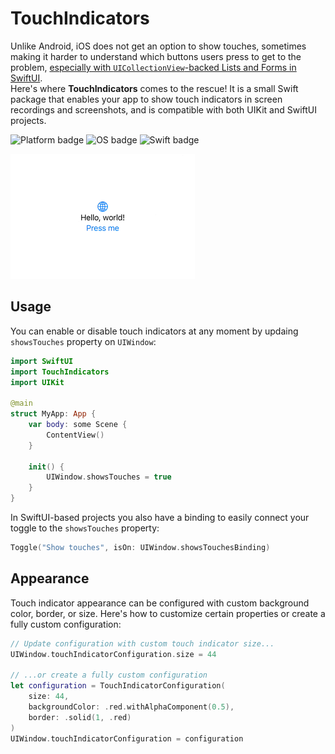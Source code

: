 # TouchIndicators
Unlike Android, iOS does not get an option to show touches, sometimes making it harder to understand which buttons users press to get to the problem, [especially with `UICollectionView`-backed Lists and Forms in SwiftUI](https://x.com/leonatan/status/1709161093392703642).  
Here's where **TouchIndicators** comes to the rescue! It is a small Swift package that enables your app to show touch indicators in screen recordings and screenshots, and is compatible with both UIKit and SwiftUI projects.

![Platform badge] ![OS badge] ![Swift badge]

![Example]

## Usage
You can enable or disable touch indicators at any moment by updaing `showsTouches` property on `UIWindow`:
```swift
import SwiftUI
import TouchIndicators
import UIKit

@main
struct MyApp: App {
    var body: some Scene {
        ContentView()
    }

    init() {
        UIWindow.showsTouches = true
    }
}
```

In SwiftUI-based projects you also have a binding to easily connect your toggle to the `showsTouches` property:
```swift
Toggle("Show touches", isOn: UIWindow.showsTouchesBinding)
```

## Appearance
Touch indicator appearance can be configured with custom background color, border, or size. Here's how to customize certain properties or create a fully custom configuration:
```swift
// Update configuration with custom touch indicator size...
UIWindow.touchIndicatorConfiguration.size = 44

// ...or create a fully custom configuration
let configuration = TouchIndicatorConfiguration(
    size: 44,
    backgroundColor: .red.withAlphaComponent(0.5),
    border: .solid(1, .red)
)
UIWindow.touchIndicatorConfiguration = configuration
```

[Platform badge]: https://img.shields.io/badge/Platform-iOS-green
[OS badge]: https://img.shields.io/badge/iOS-12.0+-green
[Swift badge]: https://img.shields.io/badge/Swift-5.9-orange
[Example]: ./Media/example.gif